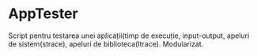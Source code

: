 # AppTester
Script pentru testarea unei aplicații(timp de execuție, input-output, apeluri de sistem(strace), apeluri de biblioteca(ltrace). Modularizat.
